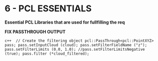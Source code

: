 # 6 - PCL ESSENTIALS 

__Essential PCL Libraries that are used for fullfilling the req__
 



__FIX PASSTHROUGH OUTPUT__ 

``c++ 
// Create the filtering object
  pcl::PassThrough<pcl::PointXYZ> pass;
  pass.setInputCloud (cloud);
  pass.setFilterFieldName ("z");
  pass.setFilterLimits (0.0, 1.0);
  //pass.setFilterLimitsNegative (true);
  pass.filter (*cloud_filtered);
``